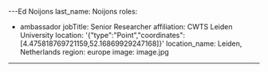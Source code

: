 ---Ed Noijons
last_name: Noijons
roles:
  - ambassador
jobTitle: Senior Researcher
affiliation: CWTS Leiden University
location: '{"type":"Point","coordinates":[4.475818769721159,52.16869929247168]}'
location_name: Leiden, Netherlands
region: europe
image: image.jpg
---

